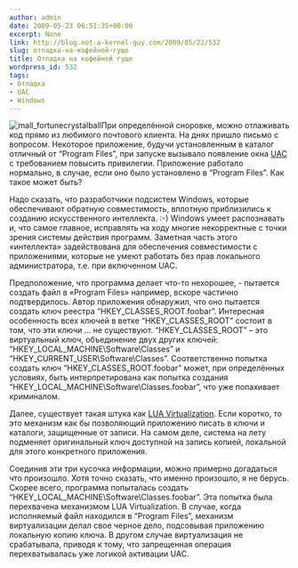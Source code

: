 ```yaml
---
author: admin
date: 2009-05-23 06:51:35+00:00
excerpt: None
link: http://blog.not-a-kernel-guy.com/2009/05/22/532
slug: отладка-на-кофейной-гуще
title: Отладка на кофейной гуще
wordpress_id: 532
tags:
- Отладка
- UAC
- Windows
---
```


![mall_fortunecrystalball](http://blog.not-a-kernel-guy.com/wp-content/uploads/2009/05/mall_fortunecrystalball.gif)При определённой сноровке, можно отлаживать код прямо из любимого почтового клиента. На днях пришло письмо с вопросом. Некоторое приложение, будучи установленным в каталог отличный от “Program Files”, при запуске вызывало появление окна [UAC](http://en.wikipedia.org/wiki/User_Account_Control) с требованием повысить привилегии. Приложение работало нормально, в случае, если оно было установлено в “Program Files”. Как такое может быть?

Надо сказать, что разработчики подсистем Windows, которые обеспечивают обратную совместимость, вплотную приблизились к созданию искусственного интеллекта. :-) Windows умеет распознавать и, что самое главное, исправлять на ходу многие некорректные с точки зрения системы действия программ. Заметная часть этого «интеллекта» задействована для обеспечения совместимости с приложениями, которые не умеют работать без прав локального администратора, т.е. при включенном UAC.

Предположение, что программа делает что-то нехорошее, - пытается создать файл в «Program Files» например, вскоре частично подтвердилось. Автор приложения обнаружил, что оно пытается создать ключ реестра “HKEY_CLASSES_ROOT\.foobar”. Интересная особенность всех ключей в ветке “HKEY_CLASSES_ROOT” состоит в том, что эти ключи … не существуют. “HKEY_CLASSES_ROOT” – это виртуальный ключ, объединение двух других ключей: “HKEY_LOCAL_MACHINE\Software\Classes” и “HKEY_CURRENT_USER\Software\Classes”. Соответственно попытка создать ключ “HKEY_CLASSES_ROOT\.foobar” может, при определённых условиях, быть интерпретирована как попытка создания “HKEY_LOCAL_MACHINE\Software\Classes\.foobar”, что уже попахивает криминалом.

Далее, существует такая штука как [LUA Virtualization](http://blog.not-a-kernel-guy.com/2006/10/13/84). Если коротко, то это механизм как бы позволяющий приложению писать в ключи и каталоги, защищенные от записи. На самом деле, система на лету подменяет оригинальный ключ доступной на запись копией, локальной для этого конкретного приложения.

Соединив эти три кусочка информации, можно примерно догадаться что произошло. Хотя точно сказать, что именно произошло, я не берусь. Скорее всего, программа попыталась создать “HKEY_LOCAL_MACHINE\Software\Classes\.foobar”. Эта попытка была перехвачена механизмом LUA Virtualization. В случае, когда исполняемый файл находился в “Program Files”, механизм виртуализации делал свое черное дело, подсовывая приложению локальную копию ключа. В другом случае виртуализация не срабатывала, приводя к тому, что запрещенная операция перехватывалась уже логикой активации UAC.
